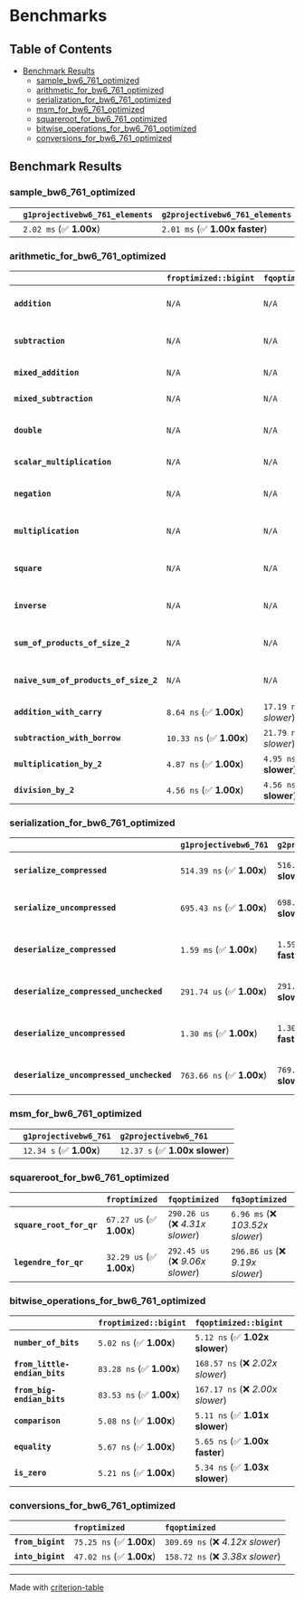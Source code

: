 # Benchmarks

## Table of Contents

- [Benchmark Results](#benchmark-results)
    - [sample_bw6_761_optimized](#sample_bw6_761_optimized)
    - [arithmetic_for_bw6_761_optimized](#arithmetic_for_bw6_761_optimized)
    - [serialization_for_bw6_761_optimized](#serialization_for_bw6_761_optimized)
    - [msm_for_bw6_761_optimized](#msm_for_bw6_761_optimized)
    - [squareroot_for_bw6_761_optimized](#squareroot_for_bw6_761_optimized)
    - [bitwise_operations_for_bw6_761_optimized](#bitwise_operations_for_bw6_761_optimized)
    - [conversions_for_bw6_761_optimized](#conversions_for_bw6_761_optimized)

## Benchmark Results

### sample_bw6_761_optimized

|        | `g1projectivebw6_761_elements`          | `g2projectivebw6_761_elements`           |
|:-------|:----------------------------------------|:---------------------------------------- |
|        | `2.02 ms` (✅ **1.00x**)                 | `2.01 ms` (✅ **1.00x faster**)           |

### arithmetic_for_bw6_761_optimized

|                                       | `froptimized::bigint`          | `fqoptimized::bigint`           | `g1projectivebw6_761`          | `g2projectivebw6_761`          | `fq3optimized`                   | `fq6optimized`                    | `fqoptimized`                     | `froptimized`                      |
|:--------------------------------------|:-------------------------------|:--------------------------------|:-------------------------------|:-------------------------------|:---------------------------------|:----------------------------------|:----------------------------------|:---------------------------------- |
| **`addition`**                        | `N/A`                          | `N/A`                           | `4.83 us` (✅ **1.00x**)        | `4.82 us` (✅ **1.00x faster**) | `77.64 ns` (🚀 **62.18x faster**) | `157.57 ns` (🚀 **30.64x faster**) | `27.73 ns` (🚀 **174.09x faster**) | `12.63 ns` (🚀 **382.24x faster**)  |
| **`subtraction`**                     | `N/A`                          | `N/A`                           | `4.88 us` (✅ **1.00x**)        | `4.89 us` (✅ **1.00x slower**) | `78.16 ns` (🚀 **62.45x faster**) | `150.35 ns` (🚀 **32.47x faster**) | `25.90 ns` (🚀 **188.45x faster**) | `13.37 ns` (🚀 **365.24x faster**)  |
| **`mixed_addition`**                  | `N/A`                          | `N/A`                           | `3.36 us` (✅ **1.00x**)        | `3.36 us` (✅ **1.00x slower**) | `N/A`                            | `N/A`                             | `N/A`                             | `N/A`                              |
| **`mixed_subtraction`**               | `N/A`                          | `N/A`                           | `3.40 us` (✅ **1.00x**)        | `3.41 us` (✅ **1.00x slower**) | `N/A`                            | `N/A`                             | `N/A`                             | `N/A`                              |
| **`double`**                          | `N/A`                          | `N/A`                           | `2.21 us` (✅ **1.00x**)        | `2.22 us` (✅ **1.00x slower**) | `54.38 ns` (🚀 **40.68x faster**) | `116.47 ns` (🚀 **18.99x faster**) | `19.06 ns` (🚀 **116.04x faster**) | `7.13 ns` (🚀 **310.12x faster**)   |
| **`scalar_multiplication`**           | `N/A`                          | `N/A`                           | `1.80 ms` (✅ **1.00x**)        | `1.80 ms` (✅ **1.00x faster**) | `N/A`                            | `N/A`                             | `N/A`                             | `N/A`                              |
| **`negation`**                        | `N/A`                          | `N/A`                           | `N/A`                          | `N/A`                          | `70.49 ns` (❌ *3.85x slower*)    | `119.24 ns` (❌ *6.51x slower*)    | `22.23 ns` (❌ *1.21x slower*)     | `18.31 ns` (✅ **1.00x**)           |
| **`multiplication`**                  | `N/A`                          | `N/A`                           | `N/A`                          | `N/A`                          | `2.47 us` (❌ *32.51x slower*)    | `7.89 us` (❌ *103.99x slower*)    | `313.29 ns` (❌ *4.13x slower*)    | `75.91 ns` (✅ **1.00x**)           |
| **`square`**                          | `N/A`                          | `N/A`                           | `N/A`                          | `N/A`                          | `1.78 us` (❌ *26.84x slower*)    | `5.52 us` (❌ *83.16x slower*)     | `244.52 ns` (❌ *3.68x slower*)    | `66.39 ns` (✅ **1.00x**)           |
| **`inverse`**                         | `N/A`                          | `N/A`                           | `N/A`                          | `N/A`                          | `51.78 us` (❌ *3.56x slower*)    | `60.89 us` (❌ *4.18x slower*)     | `47.61 us` (❌ *3.27x slower*)     | `14.56 us` (✅ **1.00x**)           |
| **`sum_of_products_of_size_2`**       | `N/A`                          | `N/A`                           | `N/A`                          | `N/A`                          | `5.12 us` (❌ *43.71x slower*)    | `16.09 us` (❌ *137.38x slower*)   | `418.57 ns` (❌ *3.57x slower*)    | `117.11 ns` (✅ **1.00x**)          |
| **`naive_sum_of_products_of_size_2`** | `N/A`                          | `N/A`                           | `N/A`                          | `N/A`                          | `5.03 us` (❌ *30.86x slower*)    | `16.02 us` (❌ *98.20x slower*)    | `650.19 ns` (❌ *3.99x slower*)    | `163.11 ns` (✅ **1.00x**)          |
| **`addition_with_carry`**             | `8.64 ns` (✅ **1.00x**)        | `17.19 ns` (❌ *1.99x slower*)   | `N/A`                          | `N/A`                          | `N/A`                            | `N/A`                             | `N/A`                             | `N/A`                              |
| **`subtraction_with_borrow`**         | `10.33 ns` (✅ **1.00x**)       | `21.79 ns` (❌ *2.11x slower*)   | `N/A`                          | `N/A`                          | `N/A`                            | `N/A`                             | `N/A`                             | `N/A`                              |
| **`multiplication_by_2`**             | `4.87 ns` (✅ **1.00x**)        | `4.95 ns` (✅ **1.02x slower**)  | `N/A`                          | `N/A`                          | `N/A`                            | `N/A`                             | `N/A`                             | `N/A`                              |
| **`division_by_2`**                   | `4.56 ns` (✅ **1.00x**)        | `4.56 ns` (✅ **1.00x slower**)  | `N/A`                          | `N/A`                          | `N/A`                            | `N/A`                             | `N/A`                             | `N/A`                              |

### serialization_for_bw6_761_optimized

|                                          | `g1projectivebw6_761`          | `g2projectivebw6_761`            | `froptimized`                       | `fqoptimized`                       | `fq3optimized`                    | `fq6optimized`                    |
|:-----------------------------------------|:-------------------------------|:---------------------------------|:------------------------------------|:------------------------------------|:----------------------------------|:--------------------------------- |
| **`serialize_compressed`**               | `514.39 ns` (✅ **1.00x**)      | `516.98 ns` (✅ **1.01x slower**) | `58.07 ns` (🚀 **8.86x faster**)     | `171.78 ns` (🚀 **2.99x faster**)    | `515.86 ns` (✅ **1.00x slower**)  | `1.08 us` (❌ *2.11x slower*)      |
| **`serialize_uncompressed`**             | `695.43 ns` (✅ **1.00x**)      | `698.53 ns` (✅ **1.00x slower**) | `56.13 ns` (🚀 **12.39x faster**)    | `170.40 ns` (🚀 **4.08x faster**)    | `516.00 ns` (✅ **1.35x faster**)  | `1.08 us` (❌ *1.56x slower*)      |
| **`deserialize_compressed`**             | `1.59 ms` (✅ **1.00x**)        | `1.59 ms` (✅ **1.00x faster**)   | `92.38 ns` (🚀 **17216.84x faster**) | `341.82 ns` (🚀 **4652.92x faster**) | `1.04 us` (🚀 **1527.86x faster**) | `2.10 us` (🚀 **757.69x faster**)  |
| **`deserialize_compressed_unchecked`**   | `291.74 us` (✅ **1.00x**)      | `291.75 us` (✅ **1.00x slower**) | `92.36 ns` (🚀 **3158.85x faster**)  | `341.84 ns` (🚀 **853.46x faster**)  | `1.04 us` (🚀 **280.32x faster**)  | `2.10 us` (🚀 **139.00x faster**)  |
| **`deserialize_uncompressed`**           | `1.30 ms` (✅ **1.00x**)        | `1.30 ms` (✅ **1.00x faster**)   | `92.22 ns` (🚀 **14048.37x faster**) | `341.85 ns` (🚀 **3789.59x faster**) | `1.04 us` (🚀 **1244.75x faster**) | `2.10 us` (🚀 **615.61x faster**)  |
| **`deserialize_uncompressed_unchecked`** | `763.66 ns` (✅ **1.00x**)      | `769.33 ns` (✅ **1.01x slower**) | `92.42 ns` (🚀 **8.26x faster**)     | `341.75 ns` (🚀 **2.23x faster**)    | `1.04 us` (❌ *1.36x slower*)      | `2.10 us` (❌ *2.75x slower*)      |

### msm_for_bw6_761_optimized

|        | `g1projectivebw6_761`          | `g2projectivebw6_761`           |
|:-------|:-------------------------------|:------------------------------- |
|        | `12.34 s` (✅ **1.00x**)        | `12.37 s` (✅ **1.00x slower**)  |

### squareroot_for_bw6_761_optimized

|                          | `froptimized`            | `fqoptimized`                    | `fq3optimized`                    |
|:-------------------------|:-------------------------|:---------------------------------|:--------------------------------- |
| **`square_root_for_qr`** | `67.27 us` (✅ **1.00x**) | `290.26 us` (❌ *4.31x slower*)   | `6.96 ms` (❌ *103.52x slower*)    |
| **`legendre_for_qr`**    | `32.29 us` (✅ **1.00x**) | `292.45 us` (❌ *9.06x slower*)   | `296.86 us` (❌ *9.19x slower*)    |

### bitwise_operations_for_bw6_761_optimized

|                               | `froptimized::bigint`          | `fqoptimized::bigint`             |
|:------------------------------|:-------------------------------|:--------------------------------- |
| **`number_of_bits`**          | `5.02 ns` (✅ **1.00x**)        | `5.12 ns` (✅ **1.02x slower**)    |
| **`from_little-endian_bits`** | `83.28 ns` (✅ **1.00x**)       | `168.57 ns` (❌ *2.02x slower*)    |
| **`from_big-endian_bits`**    | `83.53 ns` (✅ **1.00x**)       | `167.17 ns` (❌ *2.00x slower*)    |
| **`comparison`**              | `5.08 ns` (✅ **1.00x**)        | `5.11 ns` (✅ **1.01x slower**)    |
| **`equality`**                | `5.67 ns` (✅ **1.00x**)        | `5.65 ns` (✅ **1.00x faster**)    |
| **`is_zero`**                 | `5.21 ns` (✅ **1.00x**)        | `5.34 ns` (✅ **1.03x slower**)    |

### conversions_for_bw6_761_optimized

|                   | `froptimized`            | `fqoptimized`                     |
|:------------------|:-------------------------|:--------------------------------- |
| **`from_bigint`** | `75.25 ns` (✅ **1.00x**) | `309.69 ns` (❌ *4.12x slower*)    |
| **`into_bigint`** | `47.02 ns` (✅ **1.00x**) | `158.72 ns` (❌ *3.38x slower*)    |

---
Made with [criterion-table](https://github.com/nu11ptr/criterion-table)

